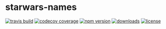 # starwars-names

[![travis build](https://img.shields.io/travis/ricardoerikson/starwars-names-dummy.svg)](https://travis-ci.org/ricardoerikson/starwars-names-dummy/)
[![codecov coverage](https://img.shields.io/codecov/c/github/ricardoerikson/starwars-names-dummy.svg)](https://codecov.io/gh/ricardoerikson/starwars-names-dummy)
[![npm version](https://img.shields.io/npm/v/starwars-names-dummy.svg)](http://npm.im/starwars-names-dummy)
[![downloads](https://img.shields.io/npm/dt/starwars-names-dummy.svg)](https://npm-stat.com/charts.html?package=starwars-names-dummy&from=2016-07-01)
[![license](https://img.shields.io/npm/l/starwars-names-dummy.svg)](http://opensource.org/licenses/MIT)